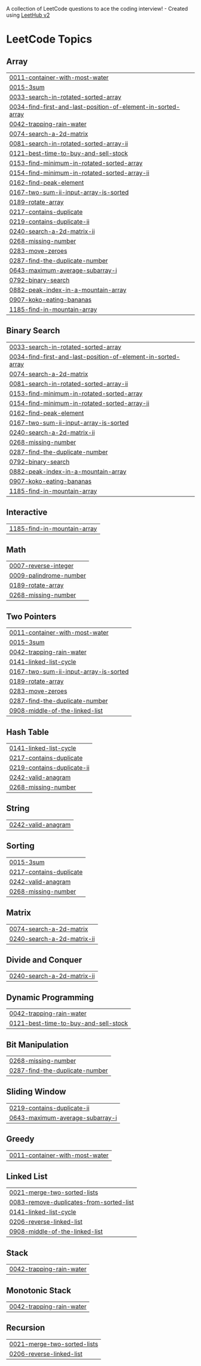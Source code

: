 A collection of LeetCode questions to ace the coding interview! - Created using [LeetHub v2](https://github.com/arunbhardwaj/LeetHub-2.0)
<!---LeetCode Topics Start-->
# LeetCode Topics
## Array
|  |
| ------- |
| [0011-container-with-most-water](https://github.com/shivxmmm/DSA-Solutions/tree/master/0011-container-with-most-water) |
| [0015-3sum](https://github.com/shivxmmm/DSA-Solutions/tree/master/0015-3sum) |
| [0033-search-in-rotated-sorted-array](https://github.com/shivxmmm/DSA-Solutions/tree/master/0033-search-in-rotated-sorted-array) |
| [0034-find-first-and-last-position-of-element-in-sorted-array](https://github.com/shivxmmm/DSA-Solutions/tree/master/0034-find-first-and-last-position-of-element-in-sorted-array) |
| [0042-trapping-rain-water](https://github.com/shivxmmm/DSA-Solutions/tree/master/0042-trapping-rain-water) |
| [0074-search-a-2d-matrix](https://github.com/shivxmmm/DSA-Solutions/tree/master/0074-search-a-2d-matrix) |
| [0081-search-in-rotated-sorted-array-ii](https://github.com/shivxmmm/DSA-Solutions/tree/master/0081-search-in-rotated-sorted-array-ii) |
| [0121-best-time-to-buy-and-sell-stock](https://github.com/shivxmmm/DSA-Solutions/tree/master/0121-best-time-to-buy-and-sell-stock) |
| [0153-find-minimum-in-rotated-sorted-array](https://github.com/shivxmmm/DSA-Solutions/tree/master/0153-find-minimum-in-rotated-sorted-array) |
| [0154-find-minimum-in-rotated-sorted-array-ii](https://github.com/shivxmmm/DSA-Solutions/tree/master/0154-find-minimum-in-rotated-sorted-array-ii) |
| [0162-find-peak-element](https://github.com/shivxmmm/DSA-Solutions/tree/master/0162-find-peak-element) |
| [0167-two-sum-ii-input-array-is-sorted](https://github.com/shivxmmm/DSA-Solutions/tree/master/0167-two-sum-ii-input-array-is-sorted) |
| [0189-rotate-array](https://github.com/shivxmmm/DSA-Solutions/tree/master/0189-rotate-array) |
| [0217-contains-duplicate](https://github.com/shivxmmm/DSA-Solutions/tree/master/0217-contains-duplicate) |
| [0219-contains-duplicate-ii](https://github.com/shivxmmm/DSA-Solutions/tree/master/0219-contains-duplicate-ii) |
| [0240-search-a-2d-matrix-ii](https://github.com/shivxmmm/DSA-Solutions/tree/master/0240-search-a-2d-matrix-ii) |
| [0268-missing-number](https://github.com/shivxmmm/DSA-Solutions/tree/master/0268-missing-number) |
| [0283-move-zeroes](https://github.com/shivxmmm/DSA-Solutions/tree/master/0283-move-zeroes) |
| [0287-find-the-duplicate-number](https://github.com/shivxmmm/DSA-Solutions/tree/master/0287-find-the-duplicate-number) |
| [0643-maximum-average-subarray-i](https://github.com/shivxmmm/DSA-Solutions/tree/master/0643-maximum-average-subarray-i) |
| [0792-binary-search](https://github.com/shivxmmm/DSA-Solutions/tree/master/0792-binary-search) |
| [0882-peak-index-in-a-mountain-array](https://github.com/shivxmmm/DSA-Solutions/tree/master/0882-peak-index-in-a-mountain-array) |
| [0907-koko-eating-bananas](https://github.com/shivxmmm/DSA-Solutions/tree/master/0907-koko-eating-bananas) |
| [1185-find-in-mountain-array](https://github.com/shivxmmm/DSA-Solutions/tree/master/1185-find-in-mountain-array) |
## Binary Search
|  |
| ------- |
| [0033-search-in-rotated-sorted-array](https://github.com/shivxmmm/DSA-Solutions/tree/master/0033-search-in-rotated-sorted-array) |
| [0034-find-first-and-last-position-of-element-in-sorted-array](https://github.com/shivxmmm/DSA-Solutions/tree/master/0034-find-first-and-last-position-of-element-in-sorted-array) |
| [0074-search-a-2d-matrix](https://github.com/shivxmmm/DSA-Solutions/tree/master/0074-search-a-2d-matrix) |
| [0081-search-in-rotated-sorted-array-ii](https://github.com/shivxmmm/DSA-Solutions/tree/master/0081-search-in-rotated-sorted-array-ii) |
| [0153-find-minimum-in-rotated-sorted-array](https://github.com/shivxmmm/DSA-Solutions/tree/master/0153-find-minimum-in-rotated-sorted-array) |
| [0154-find-minimum-in-rotated-sorted-array-ii](https://github.com/shivxmmm/DSA-Solutions/tree/master/0154-find-minimum-in-rotated-sorted-array-ii) |
| [0162-find-peak-element](https://github.com/shivxmmm/DSA-Solutions/tree/master/0162-find-peak-element) |
| [0167-two-sum-ii-input-array-is-sorted](https://github.com/shivxmmm/DSA-Solutions/tree/master/0167-two-sum-ii-input-array-is-sorted) |
| [0240-search-a-2d-matrix-ii](https://github.com/shivxmmm/DSA-Solutions/tree/master/0240-search-a-2d-matrix-ii) |
| [0268-missing-number](https://github.com/shivxmmm/DSA-Solutions/tree/master/0268-missing-number) |
| [0287-find-the-duplicate-number](https://github.com/shivxmmm/DSA-Solutions/tree/master/0287-find-the-duplicate-number) |
| [0792-binary-search](https://github.com/shivxmmm/DSA-Solutions/tree/master/0792-binary-search) |
| [0882-peak-index-in-a-mountain-array](https://github.com/shivxmmm/DSA-Solutions/tree/master/0882-peak-index-in-a-mountain-array) |
| [0907-koko-eating-bananas](https://github.com/shivxmmm/DSA-Solutions/tree/master/0907-koko-eating-bananas) |
| [1185-find-in-mountain-array](https://github.com/shivxmmm/DSA-Solutions/tree/master/1185-find-in-mountain-array) |
## Interactive
|  |
| ------- |
| [1185-find-in-mountain-array](https://github.com/shivxmmm/DSA-Solutions/tree/master/1185-find-in-mountain-array) |
## Math
|  |
| ------- |
| [0007-reverse-integer](https://github.com/shivxmmm/DSA-Solutions/tree/master/0007-reverse-integer) |
| [0009-palindrome-number](https://github.com/shivxmmm/DSA-Solutions/tree/master/0009-palindrome-number) |
| [0189-rotate-array](https://github.com/shivxmmm/DSA-Solutions/tree/master/0189-rotate-array) |
| [0268-missing-number](https://github.com/shivxmmm/DSA-Solutions/tree/master/0268-missing-number) |
## Two Pointers
|  |
| ------- |
| [0011-container-with-most-water](https://github.com/shivxmmm/DSA-Solutions/tree/master/0011-container-with-most-water) |
| [0015-3sum](https://github.com/shivxmmm/DSA-Solutions/tree/master/0015-3sum) |
| [0042-trapping-rain-water](https://github.com/shivxmmm/DSA-Solutions/tree/master/0042-trapping-rain-water) |
| [0141-linked-list-cycle](https://github.com/shivxmmm/DSA-Solutions/tree/master/0141-linked-list-cycle) |
| [0167-two-sum-ii-input-array-is-sorted](https://github.com/shivxmmm/DSA-Solutions/tree/master/0167-two-sum-ii-input-array-is-sorted) |
| [0189-rotate-array](https://github.com/shivxmmm/DSA-Solutions/tree/master/0189-rotate-array) |
| [0283-move-zeroes](https://github.com/shivxmmm/DSA-Solutions/tree/master/0283-move-zeroes) |
| [0287-find-the-duplicate-number](https://github.com/shivxmmm/DSA-Solutions/tree/master/0287-find-the-duplicate-number) |
| [0908-middle-of-the-linked-list](https://github.com/shivxmmm/DSA-Solutions/tree/master/0908-middle-of-the-linked-list) |
## Hash Table
|  |
| ------- |
| [0141-linked-list-cycle](https://github.com/shivxmmm/DSA-Solutions/tree/master/0141-linked-list-cycle) |
| [0217-contains-duplicate](https://github.com/shivxmmm/DSA-Solutions/tree/master/0217-contains-duplicate) |
| [0219-contains-duplicate-ii](https://github.com/shivxmmm/DSA-Solutions/tree/master/0219-contains-duplicate-ii) |
| [0242-valid-anagram](https://github.com/shivxmmm/DSA-Solutions/tree/master/0242-valid-anagram) |
| [0268-missing-number](https://github.com/shivxmmm/DSA-Solutions/tree/master/0268-missing-number) |
## String
|  |
| ------- |
| [0242-valid-anagram](https://github.com/shivxmmm/DSA-Solutions/tree/master/0242-valid-anagram) |
## Sorting
|  |
| ------- |
| [0015-3sum](https://github.com/shivxmmm/DSA-Solutions/tree/master/0015-3sum) |
| [0217-contains-duplicate](https://github.com/shivxmmm/DSA-Solutions/tree/master/0217-contains-duplicate) |
| [0242-valid-anagram](https://github.com/shivxmmm/DSA-Solutions/tree/master/0242-valid-anagram) |
| [0268-missing-number](https://github.com/shivxmmm/DSA-Solutions/tree/master/0268-missing-number) |
## Matrix
|  |
| ------- |
| [0074-search-a-2d-matrix](https://github.com/shivxmmm/DSA-Solutions/tree/master/0074-search-a-2d-matrix) |
| [0240-search-a-2d-matrix-ii](https://github.com/shivxmmm/DSA-Solutions/tree/master/0240-search-a-2d-matrix-ii) |
## Divide and Conquer
|  |
| ------- |
| [0240-search-a-2d-matrix-ii](https://github.com/shivxmmm/DSA-Solutions/tree/master/0240-search-a-2d-matrix-ii) |
## Dynamic Programming
|  |
| ------- |
| [0042-trapping-rain-water](https://github.com/shivxmmm/DSA-Solutions/tree/master/0042-trapping-rain-water) |
| [0121-best-time-to-buy-and-sell-stock](https://github.com/shivxmmm/DSA-Solutions/tree/master/0121-best-time-to-buy-and-sell-stock) |
## Bit Manipulation
|  |
| ------- |
| [0268-missing-number](https://github.com/shivxmmm/DSA-Solutions/tree/master/0268-missing-number) |
| [0287-find-the-duplicate-number](https://github.com/shivxmmm/DSA-Solutions/tree/master/0287-find-the-duplicate-number) |
## Sliding Window
|  |
| ------- |
| [0219-contains-duplicate-ii](https://github.com/shivxmmm/DSA-Solutions/tree/master/0219-contains-duplicate-ii) |
| [0643-maximum-average-subarray-i](https://github.com/shivxmmm/DSA-Solutions/tree/master/0643-maximum-average-subarray-i) |
## Greedy
|  |
| ------- |
| [0011-container-with-most-water](https://github.com/shivxmmm/DSA-Solutions/tree/master/0011-container-with-most-water) |
## Linked List
|  |
| ------- |
| [0021-merge-two-sorted-lists](https://github.com/shivxmmm/DSA-Solutions/tree/master/0021-merge-two-sorted-lists) |
| [0083-remove-duplicates-from-sorted-list](https://github.com/shivxmmm/DSA-Solutions/tree/master/0083-remove-duplicates-from-sorted-list) |
| [0141-linked-list-cycle](https://github.com/shivxmmm/DSA-Solutions/tree/master/0141-linked-list-cycle) |
| [0206-reverse-linked-list](https://github.com/shivxmmm/DSA-Solutions/tree/master/0206-reverse-linked-list) |
| [0908-middle-of-the-linked-list](https://github.com/shivxmmm/DSA-Solutions/tree/master/0908-middle-of-the-linked-list) |
## Stack
|  |
| ------- |
| [0042-trapping-rain-water](https://github.com/shivxmmm/DSA-Solutions/tree/master/0042-trapping-rain-water) |
## Monotonic Stack
|  |
| ------- |
| [0042-trapping-rain-water](https://github.com/shivxmmm/DSA-Solutions/tree/master/0042-trapping-rain-water) |
## Recursion
|  |
| ------- |
| [0021-merge-two-sorted-lists](https://github.com/shivxmmm/DSA-Solutions/tree/master/0021-merge-two-sorted-lists) |
| [0206-reverse-linked-list](https://github.com/shivxmmm/DSA-Solutions/tree/master/0206-reverse-linked-list) |
<!---LeetCode Topics End-->